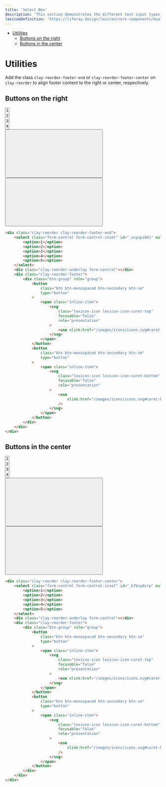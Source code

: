 ```yaml
---
title: 'Select Box'
description: 'This section demonstrates the different text input types, including usage and validation states.'
lexiconDefinition: 'https://liferay.design/lexicon/core-components/dual-listbox/'
---
```


<div class="nav-toc-absolute">
<div class="nav-toc">

-   [Utilities](#utilities)
    -   [Buttons on the right](#buttons-on-the-right)
    -   [Buttons in the center](#buttons-in-the-center)

</div>
</div>

# Utilities

<div class="clay-site-alert alert alert-info">
    Add the class <code>clay-reorder-footer-end</code> or <code>clay-reorder-footer-center</code> on <code>clay-reorder</code> to align footer content to the right or center, respectively.
</div>

## Buttons on the right

<div class="sheet-example">
    <div class="clay-reorder clay-reorder-footer-end">
        <select class="form-control form-control-inset" id="_asyupi06i" multiple>
            <option>1</option>
            <option>2</option>
            <option>3</option>
            <option>4</option>
            <option>5</option>
        </select>
        <div class="clay-reorder-underlay form-control"></div>
        <div class="clay-reorder-footer">
            <div class="btn-group" role="group">
                <button class="btn btn-monospaced btn-secondary btn-sm" type="button">
                    <span class="inline-item">
                        <svg class="lexicon-icon lexicon-icon-caret-top" focusable="false" role="presentation">
                            <use xlink:href="/images/icons/icons.svg#caret-top" />
                        </svg>
                    </span>
                </button>
                <button class="btn btn-monospaced btn-secondary btn-sm" type="button">
                    <span class="inline-item">
                        <svg class="lexicon-icon lexicon-icon-caret-bottom" focusable="false" role="presentation">
                            <use xlink:href="/images/icons/icons.svg#caret-bottom" />
                        </svg>
                    </span>
                </button>
            </div>
        </div>
    </div>
</div>

```html
<div class="clay-reorder clay-reorder-footer-end">
	<select class="form-control form-control-inset" id="_asyupi06i" multiple>
		<option>1</option>
		<option>2</option>
		<option>3</option>
		<option>4</option>
		<option>5</option>
	</select>
	<div class="clay-reorder-underlay form-control"></div>
	<div class="clay-reorder-footer">
		<div class="btn-group" role="group">
			<button
				class="btn btn-monospaced btn-secondary btn-sm"
				type="button"
			>
				<span class="inline-item">
					<svg
						class="lexicon-icon lexicon-icon-caret-top"
						focusable="false"
						role="presentation"
					>
						<use xlink:href="/images/icons/icons.svg#caret-top" />
					</svg>
				</span>
			</button>
			<button
				class="btn btn-monospaced btn-secondary btn-sm"
				type="button"
			>
				<span class="inline-item">
					<svg
						class="lexicon-icon lexicon-icon-caret-bottom"
						focusable="false"
						role="presentation"
					>
						<use
							xlink:href="/images/icons/icons.svg#caret-bottom"
						/>
					</svg>
				</span>
			</button>
		</div>
	</div>
</div>
```

## Buttons in the center

<div class="sheet-example">
    <div class="clay-reorder clay-reorder-footer-center">
        <select class="form-control form-control-inset" id="_k7bny0crp" multiple>
            <option>1</option>
            <option>2</option>
            <option>3</option>
            <option>4</option>
            <option>5</option>
        </select>
        <div class="clay-reorder-underlay form-control"></div>
        <div class="clay-reorder-footer">
            <div class="btn-group" role="group">
                <button
                    class="btn btn-monospaced btn-secondary btn-sm"
                    type="button"
                >
                    <span class="inline-item">
                        <svg
                            class="lexicon-icon lexicon-icon-caret-top"
                            focusable="false"
                            role="presentation"
                        >
                            <use xlink:href="/images/icons/icons.svg#caret-top" />
                        </svg>
                    </span>
                </button>
                <button
                    class="btn btn-monospaced btn-secondary btn-sm"
                    type="button"
                >
                    <span class="inline-item">
                        <svg
                            class="lexicon-icon lexicon-icon-caret-bottom"
                            focusable="false"
                            role="presentation"
                        >
                            <use
                                xlink:href="/images/icons/icons.svg#caret-bottom"
                            />
                        </svg>
                    </span>
                </button>
            </div>
        </div>
    </div>
</div>

```html
<div class="clay-reorder clay-reorder-footer-center">
	<select class="form-control form-control-inset" id="_k7bny0crp" multiple>
		<option>1</option>
		<option>2</option>
		<option>3</option>
		<option>4</option>
		<option>5</option>
	</select>
	<div class="clay-reorder-underlay form-control"></div>
	<div class="clay-reorder-footer">
		<div class="btn-group" role="group">
			<button
				class="btn btn-monospaced btn-secondary btn-sm"
				type="button"
			>
				<span class="inline-item">
					<svg
						class="lexicon-icon lexicon-icon-caret-top"
						focusable="false"
						role="presentation"
					>
						<use xlink:href="/images/icons/icons.svg#caret-top" />
					</svg>
				</span>
			</button>
			<button
				class="btn btn-monospaced btn-secondary btn-sm"
				type="button"
			>
				<span class="inline-item">
					<svg
						class="lexicon-icon lexicon-icon-caret-bottom"
						focusable="false"
						role="presentation"
					>
						<use
							xlink:href="/images/icons/icons.svg#caret-bottom"
						/>
					</svg>
				</span>
			</button>
		</div>
	</div>
</div>
```
